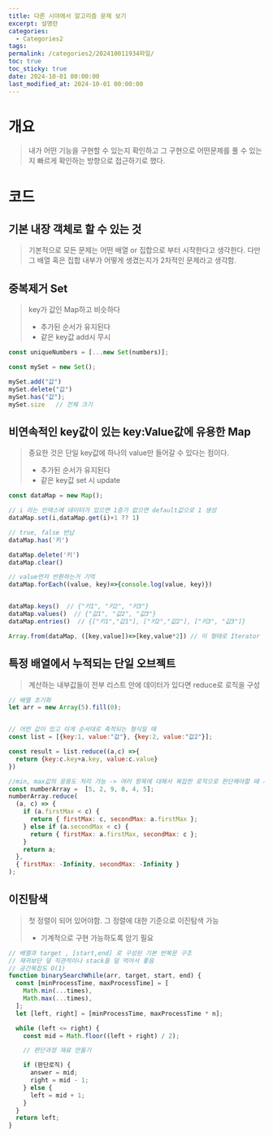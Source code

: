 ```yaml
---
title: 다른 시야에서 알고리즘 문제 보기
excerpt: 설명란
categories:
  - Categories2
tags: 
permalink: /categories2/202410011934파일/
toc: true
toc_sticky: true
date: 2024-10-01 00:00:00
last_modified_at: 2024-10-01 00:00:00
---
```

# 개요
> 내가 어떤 기능을 구현할 수 있는지 확인하고 그 구현으로 어떤문제를 풀 수 있는지 빠르게 확인하는 방향으로 접근하기로 했다.

# 코드
## 기본 내장 객체로 할 수 있는 것
> 기본적으로 모든 문제는 어떤 배열 or 집합으로 부터 시작한다고 생각한다. 다만 그 배열 혹은 집합 내부가 어떻게 생겼는지가 2차적인 문제라고 생각함.


## 중복제거 Set
> key가 값인 Map하고 비슷하다
> - 추가된 순서가 유지된다
> - 같은 key값 add시 무시
```js
const uniqueNumbers = [...new Set(numbers)];

const mySet = new Set();

mySet.add("값")
mySet.delete("값")
mySet.has("값");
mySet.size   // 전체 크기

```


## 비연속적인 key값이 있는 key:Value값에 유용한 Map
> 중요한 것은 단일 key값에 하나의 value만 들어갈 수 있다는 점이다.
> - 추가된 순서가 유지된다
> - 같은 key값 set 시 update
```js
const dataMap = new Map();

// i 라는 인덱스에 데이터가 있으면 1증가 없으면 default값으로 1 생성
dataMap.set(i,dataMap.get(i)+1 ?? 1)

// true, false 반납
dataMap.has('키')

dataMap.delete('키')
dataMap.clear()

// value먼저 반환하는거 기억
dataMap.forEach((value, key)=>{console.log(value, key)})


dataMap.keys()  // {"키1", "키2", "키3"}
dataMap.values()  // {"값1", "값2", "값3"}
dataMap.entries()  // {["키1","값1"], ["키2","값2"], ["키3", "값3"]}

Array.from(dataMap, ([key,value])=>[key,value*2]) // 이 형태로 Iterator 객체를 Array객체로 바꿈  O(n)

```



## 특정 배열에서 누적되는 단일 오브젝트
> 계산하는 내부값들이 전부 리스트 안에 데이터가 있다면 reduce로 로직을 구성
```js
// 배열 초기화
let arr = new Array(5).fill(0);


// 어떤 값이 있고 이게 순서대로 축적되는 형식일 때
const list = [{key:1, value:"값"}, {key:2, value:"값2"}];

const result = list.reduce((a,c) =>{
  return {key:c.key+a.key, value:c.value}
})

//min, max값의 응용도 처리 가능 -> 여러 항목에 대해서 복잡한 로직으로 판단해야할 때 사용하면 좋을듯
const numberArray =  [5, 2, 9, 8, 4, 5];
numberArray.reduce(
  (a, c) => {
    if (a.firstMax < c) {
      return { firstMax: c, secondMax: a.firstMax };
    } else if (a.secondMax < c) {
      return { firstMax: a.firstMax, secondMax: c };
    }
    return a;
  },
  { firstMax: -Infinity, secondMax: -Infinity }
);
```


## 이진탐색
> 첫 정렬이 되어 있어야함. 그 정렬에 대한 기준으로 이진탐색 가능
> - 기계적으로 구현 가능하도록 암기 필요
```js
// 배열과 target , [start,end] 로 구성된 기본 반복문 구조
// 재귀보단 덜 직관적이나 stack을 덜 먹어서 좋음
// 공간복잡도 O(1)
function binarySearchWhile(arr, target, start, end) {
  const [minProcessTime, maxProcessTime] = [
    Math.min(...times),
    Math.max(...times),
  ];
  let [left, right] = [minProcessTime, maxProcessTime * n];

  while (left <= right) {
    const mid = Math.floor((left + right) / 2);

    // 판단과정 재료 만들기

    if (판단로직) {
      answer = mid;
      right = mid - 1;
    } else {
      left = mid + 1;
    }
  }
  return left;
}
```